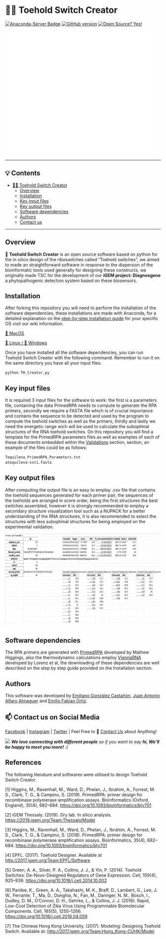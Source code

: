 # 👩‍💻 Toehold Switch Creator
[![Anaconda-Server Badge](https://anaconda.org/bioconda/primedrpa/badges/license.svg)]() [![GitHub version](https://badge.fury.io/gh/Naereen%2FStrapDown.js.svg)](https://github.com/iGEM-Tec-Monterrey/ToeholdSwitchCreator)
[![Open Source? Yes!](https://badgen.net/badge/Open%20Source%20%3F/Yes%21/blue?icon=github)](https://github.com/iGEM-Tec-Monterrey/ToeholdSwitchCreator)


<img src="https://github.com/DonOrtiz/Multimedia/blob/main/logoTSC.svg" alt="logo" width="800" height="400">



-----
## 💡 Contents
- [👩‍💻 Toehold Switch Creator](#-toehold-switch-creator)
  - [Overview](#overview)
  - [Installation](#installation)
  - [Key input files](#key-input-files)
  - [Key output files](#key-output-files)
  - [Software dependencies](#software-dependencies)
  - [Authors](#authors)
  - [Contact us](#-contact-us-on-social-media)
------
## Overview
🐍 **Toehold Switch Creator** is an open source software based on python for the in silico design of the riboswitches called “Toehold switches”, we aimed to made an straightforward software in response to the dispersion of the bioinformatic tools used generally for designing these  constructs, we originally made TSC for the development of our **iGEM project: Diagnosgene** a phytopathogenic detection system based on these biosensors.
 
## Installation
After forking this repository you will need to perform the installation of the software dependencies, these installations are made with Anaconda, for a detailed explanation on the [step-by-step installation guide](https://github.com/iGEM-Tec-Monterrey/ToeholdSwitchCreator/wiki/Wiki) for your specific OS visit our wiki information.

[🍎 MacOS](https://github.com/iGEM-Tec-Monterrey/ToeholdSwitchCreator/wiki/Wiki)

[🐧 Linux / 🌊 Windows](https://github.com/iGEM-Tec-Monterrey/ToeholdSwitchCreator/wiki/Wiki)

Once you have installed all the software dependencies, you can run Toehold Switch Creator with the following command. Remember to run it on the same directory you have all your input files.
```bash
python TH_Creator.py
```

## Key input files

It is required 3 input files for the software to work: the first is a parameters file, containing the data PrimedRPA needs to compute to generate the RPA primers, secondly we require a FASTA file which is of  crucial importance and contains the sequence to be detected and used by the program to compute the toehold switches as well as the primers, thirdly and lastly we need the energetic range wich will be used to calculate the suboptimal structures of the RNA toehold switches. On this repository you will find a template for the PrimedRPA parameters files as well as examples of each of these documents embedded within the [Validations](https://github.com/iGEM-Tec-Monterrey/ToeholdSwitchCreator/tree/main/Applied%20Cases) section, section, an example of the files could be as follows:

```bash
Tequilena_PrimedRPA_Parameters.txt
atequilena-sst1.fasta
```
## Key output files
After computing the output file is an easy to employ .csv file that contains the toehold sequences generated for each primer pair, the sequences of the toeholds are arranged in score order, being the first structures the best switches assembled, however it is strongly recommended to employ a secondary structure visualization tool such as a NUPACK for a better understanding of the RNA structures, it is also recommended to select the structures with less suboptimal structures for being employed on the experimental validation.

<img src="https://github.com/DonOrtiz/Bio_course/blob/main/excel.png" alt="excel_image" width="650" height="300">



## Software dependencies
The RPA primers are generated with [PrimedRPA](https://github.com/MatthewHiggins2017/bioconda-PrimedRPA) developed by Mathew Higgings, also the thermodynamic calculations employ [ViennaRNA](https://github.com/ViennaRNA/ViennaRNA) developed by Lorenz et al, the downloading of these dependencies are well described on the step by step guide provided on the Installation section.



## Authors

This software was developed by [Emiliano González Castañón](https://github.com/emilianocastanon), [Juan Antonio Alfaro Almaguer](https://github.com/Juan-500Antonio) and [Emilio Fabian Ortiz](https://github.com/DonOrtiz).


## 📫 Contact us on Social Media

[Facebook](https://www.facebook.com/iGEMTec) | [Instagram](https://www.instagram.com/igemtecmty/) | [Twitter](https://twitter.com/igemtecmty) | Feel Free to 💬 [Contact Us](igemtecmonterrey@gmail.com) about Anything!


<img src="https://media.giphy.com/media/LnQjpWaON8nhr21vNW/giphy.gif" width="60"> <em><b>We love connecting with different people</b> so if you want to say <b>hi, We'll be happy to meet you more!</b> :)</em>


## References
The following literature and softwares were utilised to design Toehold Switch Creator.

[1] Higgins, M., Ravenhall, M., Ward, D., Phelan, J., Ibrahim, A., Forrest, M. S., Clark, T. G., & Campino, S. (2019). PrimedRPA: primer design for recombinase polymerase amplification assays. Bioinformatics (Oxford, England), 35(4), 682–684. https://doi.org/10.1093/bioinformatics/bty701

[2] iGEM Thessaly. (2019). Dry lab. In silico analysis. https://2019.igem.org/Team:Thessaly/Model

[3] Higgins, M., Ravenhall, M., Ward, D., Phelan, J., Ibrahim, A., Forrest, M. S., Clark, T. G., & Campino, S. (2018). PrimedRPA: primer design for recombinase polymerase amplification assays. Bioinformatics, 35(4), 682–684. https://doi.org/10.1093/bioinformatics/bty701

[4] EPFL. (2017). Toehold Designer. Available at http://2017.igem.org/Team:EPFL/Software

[5] Green, A. A., Silver, P. A., Collins, J. J., & Yin, P. (2014). Toehold Switches: De-Novo-Designed Regulators of Gene Expression. Cell, 159(4), 925–939. https://doi.org/10.1016/j.cell.2014.10.002

[6] Pardee, K., Green, A. A., Takahashi, M. K., Braff, D., Lambert, G., Lee, J. W., Ferrante, T., Ma, D., Donghia, N., Fan, M., Daringer, N. M., Bosch, I., Dudley, D. M., O’Connor, D. H., Gehrke, L., & Collins, J. J. (2016). Rapid, Low-Cost Detection of Zika Virus Using Programmable Biomolecular Components. Cell, 165(5), 1255–1266. https://doi.org/10.1016/j.cell.2016.04.059

[7] The Chinese Hong Kong University. (2017). Modeling: Designing Toehold Switch. Available at: http://2017.igem.org/Team:Hong_Kong-CUHK/Model

